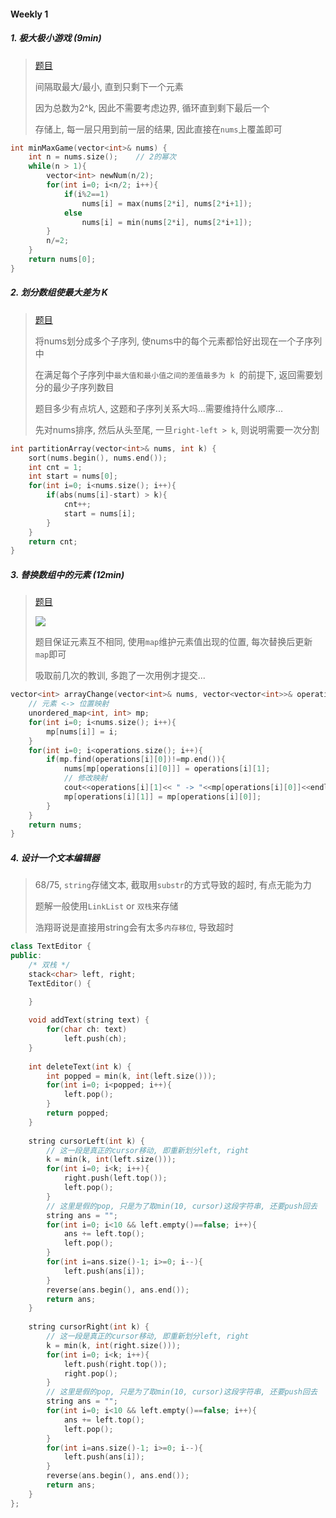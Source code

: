 #### Weekly 1

##### 1. 极大极小游戏 (9min)
> [题目](https://leetcode.cn/problems/min-max-game/)
> 
> 间隔取最大/最小, 直到只剩下一个元素
> 
> 因为总数为2^k, 因此不需要考虑边界, 循环直到剩下最后一个
> 
> 存储上, 每一层只用到前一层的结果, 因此直接在`nums`上覆盖即可

```CPP
int minMaxGame(vector<int>& nums) {
    int n = nums.size();    // 2的幂次
    while(n > 1){
        vector<int> newNum(n/2);
        for(int i=0; i<n/2; i++){
            if(i%2==1)
                nums[i] = max(nums[2*i], nums[2*i+1]);
            else
                nums[i] = min(nums[2*i], nums[2*i+1]);
        }
        n/=2;
    }
    return nums[0];
}
```


##### 2. 划分数组使最大差为 K
> [题目](https://leetcode.cn/problems/partition-array-such-that-maximum-difference-is-k/)
>
> 将nums划分成多个子序列, 使nums中的每个元素都恰好出现在一个子序列中
>
> 在满足每个子序列中`最大值和最小值之间的差值最多为 k `的前提下, 返回需要划分的最少子序列数目
> 
> 题目多少有点坑人, 这题和子序列关系大吗...需要维持什么顺序...
> 
> 先对nums排序, 然后从头至尾, 一旦`right-left > k`, 则说明需要一次分割

```CPP
int partitionArray(vector<int>& nums, int k) {
    sort(nums.begin(), nums.end());
    int cnt = 1;
    int start = nums[0];
    for(int i=0; i<nums.size(); i++){
        if(abs(nums[i]-start) > k){
            cnt++;
            start = nums[i];
        }
    }
    return cnt;
}
```

##### 3. 替换数组中的元素 (12min)

> [题目](https://leetcode.cn/problems/replace-elements-in-an-array/)
> 
> <img src="../appendix/LC6092.png">
> 
> 题目保证元素互不相同, 使用`map`维护元素值出现的位置, 每次替换后更新`map`即可
> 
> 吸取前几次的教训, 多跑了一次用例才提交...

```CPP
vector<int> arrayChange(vector<int>& nums, vector<vector<int>>& operations) {
    // 元素 <-> 位置映射
    unordered_map<int, int> mp;
    for(int i=0; i<nums.size(); i++){
        mp[nums[i]] = i;
    }
    for(int i=0; i<operations.size(); i++){
        if(mp.find(operations[i][0])!=mp.end()){
            nums[mp[operations[i][0]]] = operations[i][1];
            // 修改映射
            cout<<operations[i][1]<< " -> "<<mp[operations[i][0]]<<endl;
            mp[operations[i][1]] = mp[operations[i][0]];
        }
    }
    return nums;
}
```


##### 4. 设计一个文本编辑器

> 68/75, `string`存储文本, 截取用`substr`的方式导致的超时, 有点无能为力
> 
> 题解一般使用`LinkList` or `双栈`来存储
> 
> 浩翔哥说是直接用string会有太多`内存移位`, 导致超时

```CPP
class TextEditor {
public:
    /* 双栈 */
    stack<char> left, right;
    TextEditor() {

    }
    
    void addText(string text) {
        for(char ch: text)
            left.push(ch);
    }
    
    int deleteText(int k) {
        int popped = min(k, int(left.size()));
        for(int i=0; i<popped; i++){
            left.pop();
        }
        return popped;
    }
    
    string cursorLeft(int k) {
        // 这一段是真正的cursor移动, 即重新划分left, right
        k = min(k, int(left.size()));
        for(int i=0; i<k; i++){
            right.push(left.top());
            left.pop();
        }
        // 这里是假的pop, 只是为了取min(10, cursor)这段字符串, 还要push回去
        string ans = "";
        for(int i=0; i<10 && left.empty()==false; i++){
            ans += left.top();
            left.pop();
        }
        for(int i=ans.size()-1; i>=0; i--){
            left.push(ans[i]);
        }
        reverse(ans.begin(), ans.end());
        return ans;
    }
    
    string cursorRight(int k) {
        // 这一段是真正的cursor移动, 即重新划分left, right
        k = min(k, int(right.size()));
        for(int i=0; i<k; i++){
            left.push(right.top());
            right.pop();
        }
        // 这里是假的pop, 只是为了取min(10, cursor)这段字符串, 还要push回去
        string ans = "";
        for(int i=0; i<10 && left.empty()==false; i++){
            ans += left.top();
            left.pop();
        }
        for(int i=ans.size()-1; i>=0; i--){
            left.push(ans[i]);
        }
        reverse(ans.begin(), ans.end());
        return ans;
    }
};
```
